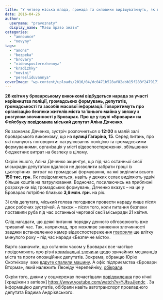 ```yaml
---
title: "У четвер міська влада, громада та силовики вирішуватимуть, як побороти кримінал у Броварах"
date: 2016-04-26
author: 
  username: "pravoznaty"
  display_name: "Маєш право знати"
categories: 
  - "announce"
  - "novyny"
tags: 
  - "anons"
  - "bezpeka"
  - "brovary"
  - "videosposterezhennya"
  - "kradizhky"
  - "novini"
  - "peresliduvannya"
coverImage: "wp-content/uploads/2016/04/dc0471b528af82abb15f283f24791717e226a943.jpeg"
---
```


**28 квітня у броварському виконкомі відбудеться нарада за участі керівництва поліції, громадських формувань, депутатів, громадськості та засобів масової інформації. Говоритимуть про організацію безпеки жителів міста та їхнього майна у звязку з розгулом злочинності у Броварах. Про це у групі «Бровари» на Фейсбуку [повідомила](https://www.facebook.com/groups/brovary/permalink/1249028001793830/?hc_location=ufi) міський депутат Аліна Дяченко.**

Як зазначає Дяченко, зустріч розпочнеться о **12:00** в малій залі броварського виконкому, що на **вулиці Гагаріна, 15**. Серед питань, про які планують поговорити: патрулювання поліцією та громадськими формуваннями, організація у місті відеоспостереження, збільшення бюджетних витрат на безпеку в цілому.

Окрім іншого, Аліна Дяченко акцентує, що під час останньої сесії міськради депутатам вдалося не дозволити забрати гроші із цьогорічних  витрат на громадські формування, на які виділили всього **150 тис. грн.** Як повідомляється, навіть у деяких селах виділяють удвічі більше коштів на патрулювання. Водночас, посилаючись на приблизні розрахунки від громадських формувань, Дяченко вказує – на це у Броварах потрібно близько **3,6 млн. грн.** на рік.

Зі слів депутата, міський голова погодився провести нараду лише після двох робочих зустрічей. А також – після того, коли питання безпеки поставили руба під час останньої чергової сесії міськради 21 квітня.

Слід нагадати, що деякі питання порядку денного обговорюють вже тривалий час. Так, наприклад, про можливе зниження злочинності завдяки встановленню камер відеоспостереження [говорили](https://mpz.brovary.org/bezpechne-misto-u-brovarah-organizovuyut-videosposterezhennya-ta-patruli/) ще влітку минулого року – під час наради «Безпечне місто».

Варто зазначити, що останнім часом у Броварах все частіше повідомляють про різні [кримінальні злочини](https://mpz.brovary.org/cherez-bezdiyalnist-politsiyi-rozsliduvaty-sutychky-u-miskradi-bude-prokuratura/) щодо звичайних мешканців міста та проти опозиційних депутатів. Зокрема, обранцю Юрію Скотнікову  вже [вдруге спалили машину](https://mpz.brovary.org/tsiyeyi-nochi-brovarskomu-deputatu-znovu-spalyly-avto-foto-video/). А офіс підприємства «Бровари Вторма», який належить Леоніду Черепейніку, [обікрали](https://mpz.brovary.org/ozbroyeni-zlochyntsi-pograbuvaly-pidpryyemstvo-deputata-cherepejnyka/).

Окрім того, днями у соцмережах почастішали [повідомлення](https://www.facebook.com/groups/brovary/permalink/1248910498472247/) про нічні [крадіжки з автівок] https://www.youtube.com/watch?v=YJfsuJjendc . За інформацією депутатів, обібрали навіть автотранспорт провладного депутата Вадима Андрієвського.
